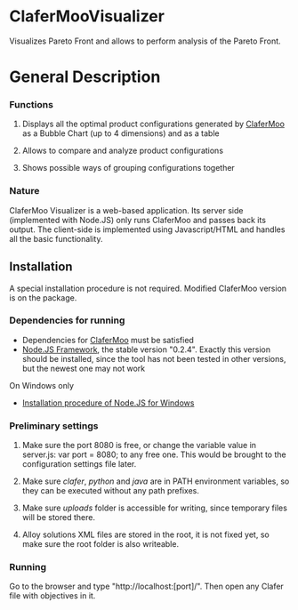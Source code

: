 ClaferMooVisualizer
===================

Visualizes Pareto Front and allows to perform analysis of the Pareto Front.

General Description
======

### Functions

1. Displays all the optimal product configurations generated by [ClaferMoo](https://github.com/gsdlab/claferMooStandalone) as a Bubble Chart (up to 4 dimensions) and as a table

2. Allows to compare and analyze product configurations

3. Shows possible ways of grouping configurations together  

### Nature

ClaferMoo Visualizer is a web-based application. Its server side (implemented with Node.JS) only runs ClaferMoo and passes back its output.
The client-side is implemented using Javascript/HTML and handles all the basic functionality.

Installation
--------------------

A special installation procedure is not required. Modified ClaferMoo version is on the package.

### Dependencies for running

* Dependencies for [ClaferMoo](https://github.com/gsdlab/claferMooStandalone) must be satisfied
* [Node.JS Framework](http://nodejs.org/dist/), the stable version "0.2.4". Exactly this version should be installed, since the tool has not been tested in other versions, but the newest one may not work

On Windows only

* [Installation procedure of Node.JS for Windows](http://www.lucashills.com/articles/3)
  
### Preliminary settings

1. Make sure the port 8080 is free, or change the variable value in server.js:
  var port = 8080;
to any free one. This would be brought to the configuration settings file later.

2. Make sure *clafer*, *python* and *java* are in PATH environment variables, so they can be executed without any path prefixes.

3. Make sure *uploads* folder is accessible for writing, since temporary files will be stored there.

4. Alloy solutions XML files are stored in the root, it is not fixed yet, so make sure the root folder is also writeable.

### Running

Go to the browser and type "http://localhost:[port]/". Then open any Clafer file with objectives in it.